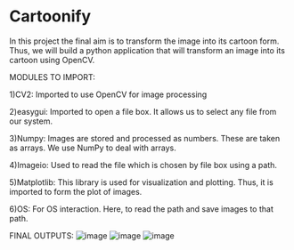 # Cartoonify
In this project the final aim is to transform the image into its cartoon form. Thus, we will build a python application that will transform an image into its cartoon using OpenCV.

MODULES TO IMPORT:

1)CV2: Imported to use OpenCV for image processing

2)easygui: Imported to open a file box. It allows us to select any file from our system.

3)Numpy: Images are stored and processed as numbers. These are taken as arrays. We use NumPy to deal with arrays.

4)Imageio: Used to read the file which is chosen by file box using a path.

5)Matplotlib: This library is used for visualization and plotting. Thus, it is imported to form the plot of images.

6)OS: For OS interaction. Here, to read the path and save images to that path.

FINAL OUTPUTS:
![image](https://user-images.githubusercontent.com/62638207/120590437-27dea180-c458-11eb-90d1-78c0e8dd7407.png)
![image](https://user-images.githubusercontent.com/62638207/120590483-3a58db00-c458-11eb-9297-02d812bfc15c.png)
![image](https://user-images.githubusercontent.com/62638207/120590530-49d82400-c458-11eb-950c-9907d2aa3f0b.png)
